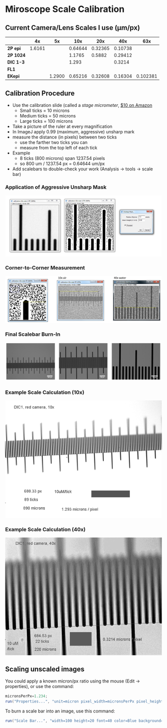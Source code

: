 # Miroscope Scale Calibration

## Current Camera/Lens Scales I use (µm/px)

&nbsp; | 4x | 5x | 10x | 20x | 40x | 63x
---|---|---|---|---|---|---
**2P epi** | 1.6161 | | 0.64644 | 0.32365 | 0.10738 | 
**2P 1024** |  | |  1.1765 |  0.5882 | 0.29412 | 
**DIC 1-3** |  | | 1.293 |  | 0.3214 | 
**FL1** |  |  | |  |  | 
**EKepi** |  | 1.2900 | 0.65216 | 0.32608 | 0.16304 | 0.102381

## Calibration Procedure

* Use the calibration slide (called a _stage micrometer_, [$10 on Amazon](https://www.amazon.com/s?url=search-alias%3Daps&field-keywords=stage+micrometer)
  * Small ticks = 10 microns 
  * Medium ticks = 50 microns
  * Large ticks = 100 microns
* Take a picture of the ruler at every magnification
* In ImageJ apply 0.99 (maximum, aggressive) unsharp mark
* measure the distance (in pixels) between two ticks
  * use the farther two ticks you can
  * measure from the top left of each tick
* Example
  * 8 ticks (800 microns) span 1237.54 pixels
  * so 800 um / 1237.54 px = 0.64644 um/px
* Add scalebars to double-check your work (Analysis -> tools -> scale bar)

### Application of Aggressive Unsharp Mask
![](pics/step1.PNG)

### Corner-to-Corner Measurement
![](pics/step2.PNG)

### Final Scalebar Burn-In
![](pics/step3.PNG)

### Example Scale Calculation (10x)
![](pics/cal10.PNG)

### Example Scale Calculation (40x)
![](pics/cal40.PNG)

## Scaling unscaled images

You could apply a known micron/px ratio using the mouse (Edit -> properties), or use the command:

```java
micronsPerPx=1.234;
run("Properties...", "unit=micron pixel_width=micronsPerPx pixel_height=micronsPerPx");
```
To burn a scale bar into an image, use this command:

```java
run("Scale Bar...", "width=100 height=20 font=40 color=Blue background=None location=[Lower Right] bold");
```
